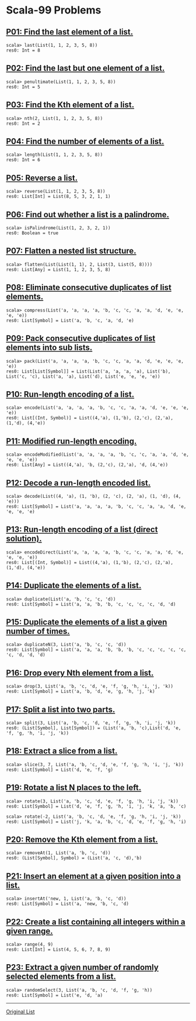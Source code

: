# Scala-99 Problems

## [P01: Find the last element of a list.](https://github.com/erayaydin/scala-99/blob/main/src/main/scala/P01.scala)

```scala_worksheet
scala> last(List(1, 1, 2, 3, 5, 8))
res0: Int = 8
```

## [P02: Find the last but one element of a list.](https://github.com/erayaydin/scala-99/blob/main/src/main/scala/P02.scala)

```scala_worksheet
scala> penultimate(List(1, 1, 2, 3, 5, 8))
res0: Int = 5
```

## [P03: Find the Kth element of a list.](https://github.com/erayaydin/scala-99/blob/main/src/main/scala/P03.scala)

```scala_worksheet
scala> nth(2, List(1, 1, 2, 3, 5, 8))
res0: Int = 2
```

## [P04: Find the number of elements of a list.](https://github.com/erayaydin/scala-99/blob/main/src/main/scala/P04.scala)

```scala_worksheet
scala> length(List(1, 1, 2, 3, 5, 8))
res0: Int = 6
```

## [P05: Reverse a list.](https://github.com/erayaydin/scala-99/blob/main/src/main/scala/P05.scala)

```scala_worksheet
scala> reverse(List(1, 1, 2, 3, 5, 8))
res0: List[Int] = List(8, 5, 3, 2, 1, 1)
```

## [P06: Find out whether a list is a palindrome.](https://github.com/erayaydin/scala-99/blob/main/src/main/scala/P06.scala)

```scala_worksheet
scala> isPalindrome(List(1, 2, 3, 2, 1))
res0: Boolean = true
```

## [P07: Flatten a nested list structure.](https://github.com/erayaydin/scala-99/blob/main/src/main/scala/P07.scala)

```scala_worksheet
scala> flatten(List(List(1, 1), 2, List(3, List(5, 8))))
res0: List[Any] = List(1, 1, 2, 3, 5, 8)
```

## [P08: Eliminate consecutive duplicates of list elements.](https://github.com/erayaydin/scala-99/blob/main/src/main/scala/P08.scala)

```scala_worksheet
scala> compress(List('a, 'a, 'a, 'a, 'b, 'c, 'c, 'a, 'a, 'd, 'e, 'e, 'e, 'e))
res0: List[Symbol] = List('a, 'b, 'c, 'a, 'd, 'e)
```

## [P09: Pack consecutive duplicates of list elements into sub lists.](https://github.com/erayaydin/scala-99/blob/main/src/main/scala/P09.scala)

```scala_worksheet
scala> pack(List('a, 'a, 'a, 'a, 'b, 'c, 'c, 'a, 'a, 'd, 'e, 'e, 'e, 'e))
res0: List[List[Symbol]] = List(List('a, 'a, 'a, 'a), List('b), List('c, 'c), List('a, 'a), List('d), List('e, 'e, 'e, 'e))
```

## [P10: Run-length encoding of a list.](https://github.com/erayaydin/scala-99/blob/main/src/main/scala/P10.scala)

```scala_worksheet
scala> encode(List('a, 'a, 'a, 'a, 'b, 'c, 'c, 'a, 'a, 'd, 'e, 'e, 'e, 'e))
res0: List[(Int, Symbol)] = List((4,'a), (1,'b), (2,'c), (2,'a), (1,'d), (4,'e))
```

## [P11: Modified run-length encoding.](https://github.com/erayaydin/scala-99/blob/main/src/main/scala/P11.scala)

```scala_worksheet
scala> encodeModified(List('a, 'a, 'a, 'a, 'b, 'c, 'c, 'a, 'a, 'd, 'e, 'e, 'e, 'e))
res0: List[Any] = List((4,'a), 'b, (2,'c), (2,'a), 'd, (4,'e))
```

## [P12: Decode a run-length encoded list.](https://github.com/erayaydin/scala-99/blob/main/src/main/scala/P12.scala)

```scala_worksheet
scala> decode(List((4, 'a), (1, 'b), (2, 'c), (2, 'a), (1, 'd), (4, 'e)))
res0: List[Symbol] = List('a, 'a, 'a, 'a, 'b, 'c, 'c, 'a, 'a, 'd, 'e, 'e, 'e, 'e)
```

## [P13: Run-length encoding of a list (direct solution).](https://github.com/erayaydin/scala-99/blob/main/src/main/scala/P13.scala)

```scala_worksheet
scala> encodeDirect(List('a, 'a, 'a, 'a, 'b, 'c, 'c, 'a, 'a, 'd, 'e, 'e, 'e, 'e))
res0: List[(Int, Symbol)] = List((4,'a), (1,'b), (2,'c), (2,'a), (1,'d), (4,'e))
```

## [P14: Duplicate the elements of a list.](https://github.com/erayaydin/scala-99/blob/main/src/main/scala/P14.scala)

```scala_worksheet
scala> duplicate(List('a, 'b, 'c, 'c, 'd))
res0: List[Symbol] = List('a, 'a, 'b, 'b, 'c, 'c, 'c, 'c, 'd, 'd)
```

## [P15: Duplicate the elements of a list a given number of times.](https://github.com/erayaydin/scala-99/blob/main/src/main/scala/P15.scala)

```scala_worksheet
scala> duplicateN(3, List('a, 'b, 'c, 'c, 'd))
res0: List[Symbol] = List('a, 'a, 'a, 'b, 'b, 'b, 'c, 'c, 'c, 'c, 'c, 'c, 'd, 'd, 'd)
```

## [P16: Drop every Nth element from a list.](https://github.com/erayaydin/scala-99/blob/main/src/main/scala/P16.scala)

```scala_worksheet
scala> drop(3, List('a, 'b, 'c, 'd, 'e, 'f, 'g, 'h, 'i, 'j, 'k))
res0: List[Symbol] = List('a, 'b, 'd, 'e, 'g, 'h, 'j, 'k)
```

## [P17: Split a list into two parts.](https://github.com/erayaydin/scala-99/blob/main/src/main/scala/P17.scala)

```scala_worksheet
scala> split(3, List('a, 'b, 'c, 'd, 'e, 'f, 'g, 'h, 'i, 'j, 'k))
res0: (List[Symbol], List[Symbol]) = (List('a, 'b, 'c),List('d, 'e, 'f, 'g, 'h, 'i, 'j, 'k))
```

## [P18: Extract a slice from a list.](https://github.com/erayaydin/scala-99/blob/main/src/main/scala/P18.scala)

```scala_worksheet
scala> slice(3, 7, List('a, 'b, 'c, 'd, 'e, 'f, 'g, 'h, 'i, 'j, 'k))
res0: List[Symbol] = List('d, 'e, 'f, 'g)
```

## [P19: Rotate a list N places to the left.](https://github.com/erayaydin/scala-99/blob/main/src/main/scala/P19.scala)

```scala_worksheet
scala> rotate(3, List('a, 'b, 'c, 'd, 'e, 'f, 'g, 'h, 'i, 'j, 'k))
res0: List[Symbol] = List('d, 'e, 'f, 'g, 'h, 'i, 'j, 'k, 'a, 'b, 'c)
```

```scala_worksheet
scala> rotate(-2, List('a, 'b, 'c, 'd, 'e, 'f, 'g, 'h, 'i, 'j, 'k))
res0: List[Symbol] = List('j, 'k, 'a, 'b, 'c, 'd, 'e, 'f, 'g, 'h, 'i)
```

## [P20: Remove the Kth element from a list.](https://github.com/erayaydin/scala-99/blob/main/src/main/scala/P20.scala)

```scala_worksheet
scala> removeAt(1, List('a, 'b, 'c, 'd))
res0: (List[Symbol], Symbol) = (List('a, 'c, 'd),'b)
```

## [P21: Insert an element at a given position into a list.](https://github.com/erayaydin/scala-99/blob/main/src/main/scala/P21.scala)

```scala_worksheet
scala> insertAt('new, 1, List('a, 'b, 'c, 'd))
res0: List[Symbol] = List('a, 'new, 'b, 'c, 'd)
```

## [P22: Create a list containing all integers within a given range.](https://github.com/erayaydin/scala-99/blob/main/src/main/scala/P22.scala)

```scala_worksheet
scala> range(4, 9)
res0: List[Int] = List(4, 5, 6, 7, 8, 9)
```

## [P23: Extract a given number of randomly selected elements from a list.](https://github.com/erayaydin/scala-99/blob/main/src/main/scala/P23.scala)

```scala_worksheet
scala> randomSelect(3, List('a, 'b, 'c, 'd, 'f, 'g, 'h))
res0: List[Symbol] = List('e, 'd, 'a)
```

---

[Original List](https://aperiodic.net/pip/scala/s-99/)